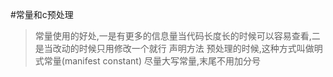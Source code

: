 #常量和c预处理
>常量使用的好处,一是有更多的信息量当代码长度长的时候可以容易查看,二是当改动的时候只用修改一个就行
声明方法 预处理的时候,这种方式叫做明式常量(manifest constant)
尽量大写常量,末尾不用加分号

